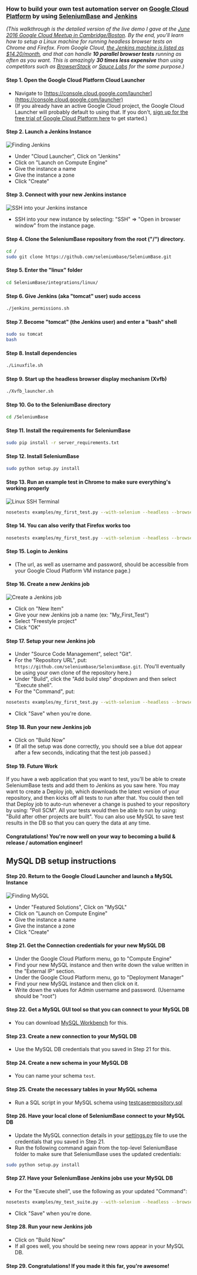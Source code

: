 ### How to build your own test automation server on [Google Cloud Platform](https://cloud.google.com/) by using [SeleniumBase](https://github.com/seleniumbase/SeleniumBase) and [Jenkins](https://jenkins.io/)

*(This walkthrough is the detailed version of the live demo I gave at the [June 2016 Google Cloud Meetup in Cambridge/Boston](http://www.meetup.com/Boston-Google-Cloud-Meetup/events/230839686/?showDescription=true). By the end, you'll learn how to setup a Linux machine for running headless browser tests on Chrome and Firefox. From Google Cloud, [the Jenkins machine is listed as $14.20/month](https://console.cloud.google.com/launcher/details/bitnami-launchpad/jenkins), and that can handle **10 parallel browser tests** running as often as you want. This is amazingly **30 times less expensive** than using competitors such as [BrowserStack](https://www.browserstack.com/pricing) or [Sauce Labs](https://saucelabs.com/features/#features-cross-browser) for the same purpose.)*

#### Step 1. Open the Google Cloud Platform Cloud Launcher

* Navigate to [https://console.cloud.google.com/launcher](https://console.cloud.google.com/launcher)
* (If you already have an active Google Cloud project, the Google Cloud Launcher will probably default to using that. If you don't, [sign up for the free trial of Google Cloud Platform here](https://console.cloud.google.com/freetrial) to get started.)

#### Step 2. Launch a Jenkins Instance

![](http://cdn2.hubspot.net/hubfs/100006/images/gcp_cloud_launcher_jenkins_3.png "Finding Jenkins")

* Under "Cloud Launcher", Click on "Jenkins"
* Click on "Launch on Compute Engine"
* Give the instance a name
* Give the instance a zone
* Click "Create"

#### Step 3. Connect with your new Jenkins instance

![](http://cdn2.hubspot.net/hubfs/100006/images/gcp_ssh.png "SSH into your Jenkins instance")

* SSH into your new instance by selecting: "SSH" => "Open in browser window" from the instance page.

#### Step 4. Clone the SeleniumBase repository from the root ("/") directory.

```bash
cd /
sudo git clone https://github.com/seleniumbase/SeleniumBase.git
```

#### Step 5. Enter the "linux" folder

```bash
cd SeleniumBase/integrations/linux/
```

#### Step 6. Give Jenkins (aka "tomcat" user) sudo access

```bash
./jenkins_permissions.sh
```

#### Step 7. Become "tomcat" (the Jenkins user) and enter a "bash" shell

```bash
sudo su tomcat
bash
```

#### Step 8. Install dependencies

```bash
./Linuxfile.sh
```

#### Step 9. Start up the headless browser display mechanism (Xvfb)

```bash
./Xvfb_launcher.sh
```

#### Step 10. Go to the SeleniumBase directory

```bash
cd /SeleniumBase
```

#### Step 11. Install the requirements for SeleniumBase

```bash
sudo pip install -r server_requirements.txt
```

#### Step 12. Install SeleniumBase

```bash
sudo python setup.py install
```

#### Step 13. Run an example test in Chrome to make sure everything's working properly

![](http://cdn2.hubspot.net/hubfs/100006/images/gcp_bitnami.png "Linux SSH Terminal")

```bash
nosetests examples/my_first_test.py --with-selenium --headless --browser=chrome
```

#### Step 14. You can also verify that Firefox works too

```bash
nosetests examples/my_first_test.py --with-selenium --headless --browser=firefox
```

#### Step 15. Login to Jenkins

* (The url, as well as username and password, should be accessible from your Google Cloud Platform VM instance page.)

#### Step 16. Create a new Jenkins job

![](http://cdn2.hubspot.net/hubfs/100006/images/gcp_jenkins_new_job_2.png "Create a Jenkins job")

* Click on "New Item"
* Give your new Jenkins job a name (ex: "My_First_Test")
* Select "Freestyle project"
* Click "OK"

#### Step 17. Setup your new Jenkins job

* Under "Source Code Management", select "Git".
* For the "Repository URL", put: ``https://github.com/seleniumbase/SeleniumBase.git``. (You'll eventually be using your own clone of the repository here.)
* Under "Build", click the "Add build step" dropdown and then select "Execute shell".
* For the "Command", put:
```bash
nosetests examples/my_first_test.py --with-selenium --headless --browser=chrome
```
* Click "Save" when you're done.

#### Step 18. Run your new Jenkins job

* Click on "Build Now"
* (If all the setup was done correctly, you should see a blue dot appear after a few seconds, indicating that the test job passed.)

#### Step 19. Future Work

If you have a web application that you want to test, you'll be able to create SeleniumBase tests and add them to Jenkins as you saw here. You may want to create a Deploy job, which downloads the latest version of your repository, and then kicks off all tests to run after that. You could then tell that Deploy job to auto-run whenever a change is pushed to your repository by using: "Poll SCM". All your tests would then be able to run by using: "Build after other projects are built". You can also use MySQL to save test results in the DB so that you can query the data at any time.

#### Congratulations! You're now well on your way to becoming a build & release / automation engineer!

## MySQL DB setup instructions

#### Step 20. Return to the Google Cloud Launcher and launch a MySQL Instance

![](http://cdn2.hubspot.net/hubfs/100006/images/gcp_mysql.png "Finding MySQL")

* Under "Featured Solutions", Click on "MySQL"
* Click on "Launch on Compute Engine"
* Give the instance a name
* Give the instance a zone
* Click "Create"

#### Step 21. Get the Connection credentials for your new MySQL DB

* Under the Google Cloud Platform menu, go to "Compute Engine"
* Find your new MySQL instance and then write down the value written in the "External IP" section.
* Under the Google Cloud Platform menu, go to "Deployment Manager"
* Find your new MySQL instance and then click on it.
* Write down the values for Admin username and password. (Username should be "root")

#### Step 22. Get a MySQL GUI tool so that you can connect to your MySQL DB

* You can download [MySQL Workbench](http://dev.mysql.com/downloads/tools/workbench/) for this.

#### Step 23. Create a new connection to your MySQL DB

* Use the MySQL DB credentials that you saved in Step 21 for this.

#### Step 24. Create a new schema in your MySQL DB

* You can name your schema ``test``.

#### Step 25. Create the necessary tables in your MySQL schema

* Run a SQL script in your MySQL schema using [testcaserepository.sql](https://raw.githubusercontent.com/seleniumbase/SeleniumBase/master/seleniumbase/core/testcaserepository.sql)

#### Step 26. Have your local clone of SeleniumBase connect to your MySQL DB

* Update the MySQL connection details in your [settings.py](https://github.com/seleniumbase/SeleniumBase/blob/master/seleniumbase/config/settings.py) file to use the credentials that you saved in Step 21.
* Run the following command again from the top-level SeleniumBase folder to make sure that SeleniumBase uses the updated credentials:

```bash
sudo python setup.py install
```

#### Step 27. Have your SeleniumBase Jenkins jobs use your MySQL DB

* For the "Execute shell", use the following as your updated "Command":

```bash
nosetests examples/my_test_suite.py --with-selenium --headless --browser=chrome --with-db_reporting --with-testing_base
```

* Click "Save" when you're done.

#### Step 28. Run your new Jenkins job

* Click on "Build Now"
* If all goes well, you should be seeing new rows appear in your MySQL DB.

#### Step 29. Congratulations! If you made it this far, you're awesome!

